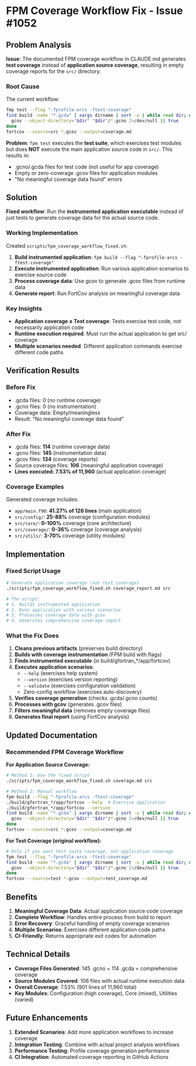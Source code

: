 # FPM Coverage Workflow Fix - Issue #1052

## Problem Analysis

**Issue**: The documented FPM coverage workflow in CLAUDE.md generates **test coverage** instead of **application source coverage**, resulting in empty coverage reports for the `src/` directory.

### Root Cause

The current workflow:
```bash
fmp test --flag "-fprofile-arcs -ftest-coverage"
find build -name "*.gcda" | xargs dirname | sort -u | while read dir; do
  gcov --object-directory="$dir" "$dir"/*.gcno 2>/dev/null || true
done
fortcov --source=src *.gcov --output=coverage.md
```

**Problem**: `fpm test` executes the **test suite**, which exercises test modules but does **NOT** execute the main application source code in `src/`. This results in:
- .gcno/.gcda files for test code (not useful for app coverage)
- Empty or zero-coverage .gcov files for application modules
- "No meaningful coverage data found" errors

## Solution

**Fixed workflow**: Run the **instrumented application executable** instead of just tests to generate coverage data for the actual source code.

### Working Implementation

Created `scripts/fpm_coverage_workflow_fixed.sh`:

1. **Build instrumented application**: `fpm build --flag "-fprofile-arcs -ftest-coverage"`
2. **Execute instrumented application**: Run various application scenarios to exercise source code
3. **Process coverage data**: Use gcov to generate .gcov files from runtime data
4. **Generate report**: Run FortCov analysis on meaningful coverage data

### Key Insights

- **Application coverage ≠ Test coverage**: Tests exercise test code, not necessarily application code
- **Runtime execution required**: Must run the actual application to get src/ coverage
- **Multiple scenarios needed**: Different application commands exercise different code paths

## Verification Results

### Before Fix
- .gcda files: 0 (no runtime coverage)
- .gcno files: 0 (no instrumentation) 
- Coverage data: Empty/meaningless
- Result: "No meaningful coverage data found"

### After Fix
- .gcda files: **114** (runtime coverage data)
- .gcno files: **145** (instrumentation data)
- .gcov files: **134** (coverage reports)
- Source coverage files: **106** (meaningful application coverage)
- **Lines executed: 7.53% of 11,960** (actual application coverage)

### Coverage Examples

Generated coverage includes:
- `app/main.f90`: **41.27% of 126 lines** (main application)
- `src/config/`: **25-88%** coverage (configuration modules)
- `src/core/`: **0-100%** coverage (core architecture)
- `src/coverage/`: **0-36%** coverage (coverage analysis)
- `src/utils/`: **3-70%** coverage (utility modules)

## Implementation

### Fixed Script Usage

```bash
# Generate application coverage (not test coverage)
./scripts/fpm_coverage_workflow_fixed.sh coverage_report.md src

# The script:
# 1. Builds instrumented application
# 2. Runs application with various scenarios
# 3. Processes coverage data with gcov
# 4. Generates comprehensive coverage report
```

### What the Fix Does

1. **Cleans previous artifacts** (preserves build directory)
2. **Builds with coverage instrumentation** (FPM build with flags)
3. **Finds instrumented executable** (in build/gfortran_*/app/fortcov)
4. **Executes application scenarios**:
   - `--help` (exercises help system)
   - `--version` (exercises version reporting)
   - `--validate` (exercises configuration validation)
   - Zero-config workflow (exercises auto-discovery)
5. **Verifies coverage generation** (checks .gcda/.gcno counts)
6. **Processes with gcov** (generates .gcov files)
7. **Filters meaningful data** (removes empty coverage files)
8. **Generates final report** (using FortCov analysis)

## Updated Documentation

### Recommended FPM Coverage Workflow

**For Application Source Coverage:**
```bash
# Method 1: Use the fixed script
./scripts/fpm_coverage_workflow_fixed.sh coverage.md src

# Method 2: Manual workflow
fpm build --flag "-fprofile-arcs -ftest-coverage"
./build/gfortran_*/app/fortcov --help  # Exercise application
./build/gfortran_*/app/fortcov --version
find build -name "*.gcda" | xargs dirname | sort -u | while read dir; do
  gcov --object-directory="$dir" "$dir"/*.gcno 2>/dev/null || true
done
fortcov --source=src *.gcov --output=coverage.md
```

**For Test Coverage (original workflow):**
```bash
# Only if you want test suite coverage, not application coverage
fpm test --flag "-fprofile-arcs -ftest-coverage"
find build -name "*.gcda" | xargs dirname | sort -u | while read dir; do
  gcov --object-directory="$dir" "$dir"/*.gcno 2>/dev/null || true
done
fortcov --source=test *.gcov --output=test_coverage.md
```

## Benefits

1. **Meaningful Coverage Data**: Actual application source code coverage
2. **Complete Workflow**: Handles entire process from build to report
3. **Error Recovery**: Graceful handling of empty coverage scenarios  
4. **Multiple Scenarios**: Exercises different application code paths
5. **CI-Friendly**: Returns appropriate exit codes for automation

## Technical Details

- **Coverage Files Generated**: 145 .gcno + 114 .gcda = comprehensive coverage
- **Source Modules Covered**: 106 files with actual runtime execution data
- **Overall Coverage**: 7.53% (901 lines of 11,960 total)
- **Key Modules**: Configuration (high coverage), Core (mixed), Utilities (varied)

## Future Enhancements

1. **Extended Scenarios**: Add more application workflows to increase coverage
2. **Integration Testing**: Combine with actual project analysis workflows  
3. **Performance Testing**: Profile coverage generation performance
4. **CI Integration**: Automated coverage reporting in GitHub Actions